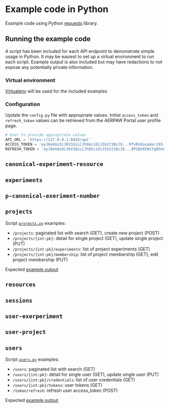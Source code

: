 # Example code in Python

Example code using Python [requests](https://requests.readthedocs.io/en/latest/) library.

## Running the example code

A script has been included for each API endpoint to demonstrate simple usage in Python. It may be easiest to set up a virtual environment to run each script. Example output is also included but may have redactions to not expose any potentially private information.

### Virtual environment

[Virtualenv](https://virtualenv.pypa.io/en/latest/) will be used for the included examples

### Configuration

Update the `config.py` file with appropriate values. Initial `access_token` and `refresh_token` values can be retrieved from the AERPAW Portal user profile page.

```python
# User to provide appropriate values
API_URL = 'https://127.0.0.1:8443/api'
ACCESS_TOKEN = 'eyJ0eXAiOiJKV1QiLCJhbGciOiJIUzI1NiJ9...RfvRnEoxaAxrz93-Q8MIGggyi4EEdklSqw2OqGN2lz0'
REFRESH_TOKEN = 'eyJ0eXAiOiJKV1QiLCJhbGciOiJIUzI1NiJ9...8PSBzKFWiYqKOxBHwi7LZ6T89uH5tz0L01s0gVoqOOU'
```

## `canonical-experiment-resource`

## `experiments`

## `p-canonical-exeriment-number`

## `projects`

Script [`projects.py`](./code/projects.py) examples:
    
- `/projects`: paginated list with search (GET), create new project (POST)
- `/projects/{int:pk}`: detail for single project (GET), update single project (PUT)
- `/projects/{int:pk}/experiments`: list of project experiments (GET)
- `/projects/{int:pk}/membership`: list of project membership (GET), edit project membership (PUT)

Expected [example output](./output-projects.md)

## `resources`

## `sessions`

## `user-exerperiment`

## `user-project`

## `users`

Script [`users.py`](./code/users.py) examples:

- `/users`: paginated list with search (GET)
- `/users/{int:pk}`: detail for single user (GET), update single user (PUT)
- `/users/{int:pk}/credentials`: list of user credentials (GET)
- `/users/{int:pk}/tokens`: user tokens (GET)
- `/token/refresh`: refresh user access_token (POST)

Expected [example output](./output-users.md)

